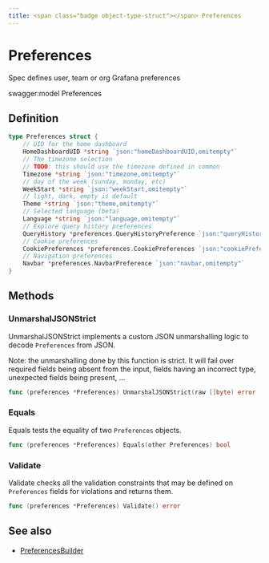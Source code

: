 ```yaml
---
title: <span class="badge object-type-struct"></span> Preferences
---
```

# <span class="badge object-type-struct"></span> Preferences

Spec defines user, team or org Grafana preferences

swagger:model Preferences

## Definition

```go
type Preferences struct {
    // UID for the home dashboard
    HomeDashboardUID *string `json:"homeDashboardUID,omitempty"`
    // The timezone selection
    // TODO: this should use the timezone defined in common
    Timezone *string `json:"timezone,omitempty"`
    // day of the week (sunday, monday, etc)
    WeekStart *string `json:"weekStart,omitempty"`
    // light, dark, empty is default
    Theme *string `json:"theme,omitempty"`
    // Selected language (beta)
    Language *string `json:"language,omitempty"`
    // Explore query history preferences
    QueryHistory *preferences.QueryHistoryPreference `json:"queryHistory,omitempty"`
    // Cookie preferences
    CookiePreferences *preferences.CookiePreferences `json:"cookiePreferences,omitempty"`
    // Navigation preferences
    Navbar *preferences.NavbarPreference `json:"navbar,omitempty"`
}
```
## Methods

### <span class="badge object-method"></span> UnmarshalJSONStrict

UnmarshalJSONStrict implements a custom JSON unmarshalling logic to decode `Preferences` from JSON.

Note: the unmarshalling done by this function is strict. It will fail over required fields being absent from the input, fields having an incorrect type, unexpected fields being present, …

```go
func (preferences *Preferences) UnmarshalJSONStrict(raw []byte) error
```

### <span class="badge object-method"></span> Equals

Equals tests the equality of two `Preferences` objects.

```go
func (preferences *Preferences) Equals(other Preferences) bool
```

### <span class="badge object-method"></span> Validate

Validate checks all the validation constraints that may be defined on `Preferences` fields for violations and returns them.

```go
func (preferences *Preferences) Validate() error
```

## See also

 * <span class="badge builder"></span> [PreferencesBuilder](./builder-PreferencesBuilder.md)
